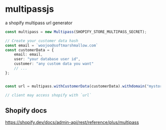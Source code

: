 # multipassjs
a shopify multipass url generator


``` typescript
const multipass = new Multipass(SHOPIFY_STORE_MULTIPASS_SECRET);

// Create your customer data hash
const email = `woojoo@softmarshmallow.com`
const customerData = {
    email: email,
    user: "your database user id",
    customer: "any custom data you want"
    // ...
};


const url = multipass.withCustomerData(customerData).withdomain("mystore.shopify.com").withRedirect("products/primary").url();

// client may access shopify with `url`
```


## Shopify docs
https://shopify.dev/docs/admin-api/rest/reference/plus/multipass